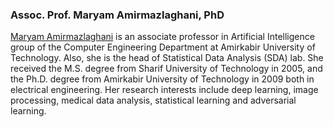### Assoc. Prof. Maryam Amirmazlaghani, PhD

[Maryam Amirmazlaghani](https://aut.ac.ir/cv/2296/MARYAM-AMIR-MAZLAGHANI?slc_lang=en&&cv=2296&mod=scv) is an associate professor in Artificial Intelligence group of the Computer Engineering Department at Amirkabir University of Technology. Also, she is the head of Statistical Data Analysis (SDA) lab. She received the M.S. degree from Sharif University of Technology in 2005, and the Ph.D. degree from Amirkabir University of Technology in 2009 both in electrical engineering. Her research interests include deep learning, image processing, medical data analysis, statistical learning and adversarial learning.
